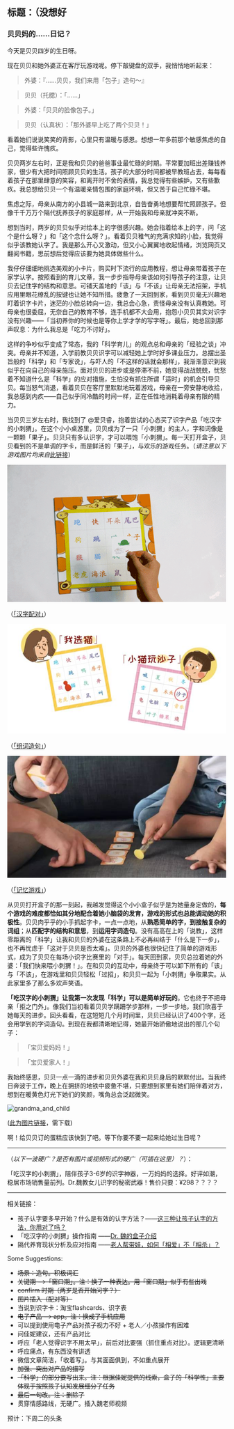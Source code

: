 ## 标题：（没想好

### 贝贝妈的……日记？

今天是贝贝四岁的生日呀。

现在贝贝和她外婆正在客厅玩游戏呢。停下敲键盘的双手，我悄悄地听起来：


> 外婆：『……贝贝，我们来用「包子」造句～』

> 贝贝（托腮）：「……」

> 外婆：「贝贝的脸像包子。」

> 贝贝（认真状）：「那外婆早上吃了两个贝贝！」


看着她们说说笑笑的背影，心里只有温暖与感恩。想想一年多前那个敏感焦虑的自己，觉得些许愧疚。

贝贝两岁左右时，正是我和贝贝的爸爸事业最忙碌的时期。平常要加班出差赚钱养家，很少有大把时间照顾贝贝的生活。孩子的大部分时间都被早教班占去，每每看着孩子在那里肆意的笑容，和离开时不舍的表情，我总觉得有些嫉妒，又有些歉疚。我总想给贝贝一个有温暖亲情包围的家庭环境，但又苦于自己忙碌不堪。

焦虑之际，母亲从南方的小县城一路来到北京，自告奋勇地想要帮忙照顾孩子。但像千千万万个隔代抚养孩子的家庭那样，从一开始我和母亲就冲突不断。

想到当时，两岁的贝贝似乎对绘本上的字很感兴趣。她会指着绘本上的字，问「这个是什么呀？」和「这个念什么呀？」。看着贝贝稚气的充满求知的小脸，我觉得似乎该教她认字了。我是那么开心又激动，但又小心翼翼地收起情绪，浏览网页又翻阅书籍，思前想后觉得应该要为她具体做些什么。

我仔仔细细地挑选美观的小卡片，购买时下流行的应用教程，想让母亲带着孩子在家学认字。按照看到的育儿文章，我一步步指导母亲该如何引导孩子的注意，让贝贝去记住字的结构和意思。可铺天盖地的「该」与「不该」让母亲无法招架，手机应用里眼花缭乱的按键也让她不知所措。疲惫了一天回到家，看到贝贝毫无兴趣地盯着识字卡片，迷茫的小脸总转向一边，我总会心急，责怪母亲没有认真教她。可母亲也很委屈，无奈自己的教育不够，连手机都不大会用，抱怨小贝贝其实对识字没有兴趣——「当初养你的时候也是等你上学才学的写字呀」。最后，她总回到那声叹息：为什么我总是「吃力不讨好」。

这样的争吵似乎变成了常态，我的「科学育儿」的观点总和母亲的「经验之谈」冲突。母亲并不知道，入学前教贝贝识字可以减轻她上学时好多课业压力。总摆出圣旨般的「科学」和「专家说」，与吓人的「不这样的话就会那样」，我渐渐意识到我似乎在向自己的母亲施压。面对贝贝的进步或是停滞不前，她变得战战兢兢，忧愁着不知道什么是「科学」的应对措施，生怕没有抓住所谓「适时」的机会引导贝贝。每当怒气消退，看着贝贝在客厅里默默地玩着游戏，母亲在一旁安静地收拾，我总感到内疚——自己似乎同冷酷的时间一样，正在任性地消耗着母亲有限的精力。

当贝贝三岁左右时，我找到了 @爱贝睿，抱着尝试的心态买了识字产品「吃汉字的小刺猬」。在这个小小桌游里，贝贝成为了一只「小刺猬」的主人，字和词像是一颗颗「果子」。贝贝只有多认识字，才可以喂饱「小刺猬」。每一天打开盒子，贝贝看到的不是单调的字卡，而是鲜活的「果子」，与欢乐的游戏任务。（_请注意以下游戏图片均来自_[此链接](https://mp.weixin.qq.com/s?__biz=MzAwNzUyODQxOQ==&mid=2651541410&idx=1&sn=e2bac26363a8e55144a97f747892de7e&chksm=8083252eb7f4ac3887367ebf86ddb1ad5a984c9931353869868b427259cbf499d39cb4ae3d1e&scene=4&rd2werd=1#wechat_redirect)）

![matching_game](matching_game.gif)

（[「汉字配对」](https://mp.weixin.qq.com/s/kLXGk4LD6xWH6e-l5vgGKw)）


![generating_sentences](generating_sentences.jpeg)

（[「组词造句」](https://mp.weixin.qq.com/s/DLtmfyoucXchG3UagX51PA)）


![memory_game](memory_game.jpeg)

（[「记忆游戏」](https://mp.weixin.qq.com/s/ZfggA0W41NVJ-DAlHFqPKQ)）


从贝贝打开盒子的那一刻起，我越发觉得这个小小盒子似乎是为她量身定做的，**每个游戏的难度都恰如其分地配合着她小脑袋的发育，游戏的形式也总能调动她的积极性**。贝贝肉乎乎的小手抓起字卡，一点一点地，从**熟悉简单的字，到接触复杂的词组**；从**匹配字的结构和意思**，到**运用字词造句**。没有高高在上的「说教」，这样零距离的「科学」让我和贝贝的外婆在这条路上不必再纠结于「什么是下一步」，也不再忧虑于「这对于贝贝是否太难」。贝贝的外婆也很快记住了简单的游戏形式，成为了贝贝在每场小识字比赛里的「对手」。每天回到家，贝贝总拉着她的外婆：「我们快来喂小刺猬！」。在和贝贝的互动中，母亲终于可以卸下所有的「该」与「不该」，在游戏里和贝贝轻松「过招」，和贝贝一起为「小刺猬」争取果实。从此家里多了那么多欢声笑语。

**「吃汉字的小刺猬」让我第一次发现「科学」可以是简单好玩的**。它也终于不把母亲「拒之门外」。像我们当初看着贝贝学蹒跚学步那样，一步一步地，我们欣喜于她每天的进步。回头看看，在这短短几个月时间里，贝贝已经认识了400个字，还会用学到的字词造句。到现在我都清晰地记得，她最开始骄傲地说出的那几个句子：

> 「宝贝爱妈妈！」

> 「宝贝爱家人！」

我始终感恩，贝贝一点一滴的进步和贝贝外婆在我和贝贝身后的默默付出。当我终日奔波于工作，晚上在拥挤的地铁中疲惫不堪，只要想到家里有她们陪伴着对方，想到在暖黄色灯光下她们的笑颜，嘴角总会泛起微笑。


![grandma_and_child](grandma_child.jpg)

([此为图片链接](http://www.58pic.com/newpic/25899503.html)，需下载)


啊！给贝贝订的蛋糕应该快到了吧。等下你要不要一起来给她过生日呢？

------------------------------------------------------------

（_以下一波硬广？是否有图片或视频形式的硬广（可插在这里）？_）：


「吃汉字的小刺猬」，陪伴孩子3-6岁的识字神器，一万妈妈的选择。好评如潮，稳居市场销售量前列。Dr.魏教女儿识字的秘密武器！售价只要：¥298？？？？


------------------------------------------------------------


相关链接：
+ 孩子认字要多早开始？什么是有效的认字方法？——[这三种让孩子认字的方法，你用对了吗？](https://mp.weixin.qq.com/s?__biz=MzAwNzUyODQxOQ==&mid=2651541534&idx=1&sn=54ad638ad5e72acddf6d873bbd11dba2&scene=0#wechat_redirect&rd2werd=1#wechat_redirect)
+ 「吃汉字的小刺猬」操作指南 ——[Dr. 魏的盒子介绍](https://mp.weixin.qq.com/s?__biz=MzAwNzUyODQxOQ==&mid=2651541534&idx=2&sn=339b5332f0380ed7fe402f5b5013d0ed&scene=0#wechat_redirect&rd2werd=1#wechat_redirect)
+ 隔代养育现状分析及应对指南 ——[老人帮带娃，如何「相爱」不「相杀」？](https://mp.weixin.qq.com/s?__biz=MzAwNzUyODQxOQ==&mid=2651544579&idx=2&sn=aa37dd7448ff228f2d81d9f85c7b885f&scene=0#wechat_redirect&rd2werd=1#wechat_redirect)



Some Suggestions:
+ ~~场景：造句。积极词汇~~
+ ~~关键期 -->「窗口期」。注：换了一种表达。用「窗口期」似乎有些出戏~~
+ ~~confirm 时期（两岁是否开始问字？）~~
+ ~~图片插入（配对等）~~
+ 当说到识字卡：淘宝flashcards、识字表
+ ~~电子产品 --> app。注：换成了手机应用~~
+ 可以提到使用电子产品对孩子视力不好 + 老人／小孩操作有困难
+ 问佳妮建议，还有产品对比
+ 呼应「老人觉得识字不用太早」，前后对比要强（抓住重点对比）。逻辑更清晰
+ 呼应痛点，有东西没有讲透
+ 微信文章简洁，「收着写」。与其面面俱到，不如重点展开
+ ~~加强、突出对产品的描写~~
+ ~~「科学」的部分要写出来。注：根据佳妮提供的线索，盒子的「科学性」主要体现于按照孩子认知发展细分了任务~~
+ ~~最后一句改。注：删除了~~
+ 贯穿情感路线，无硬广。插入魏老师视频

预计：下周二的头条
